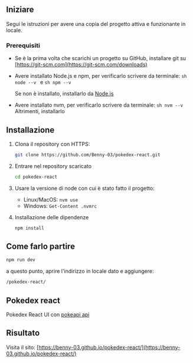 ## Iniziare

Segui le istruzioni per avere una copia del progetto  attiva e funzionante in locale.

### Prerequisiti

* Se è la prima volta che scarichi un progetto su GitHub, installare git su [https://git-scm.com](https://git-scm.com/downloads)

* Avere installato Node.js e npm, per verificarlo scrivere da terminale:
    ```sh node --v ``` e ```sh npm --v ```

    Se non è installato, installarlo da [Node.js](https://nodejs.org/en/download)

* Avere installato nvm, per verificarlo scrivere da terminale: ```sh nvm --v ```
    Altrimenti, installarlo
    

## Installazione

1. Clona il repository con HTTPS: 
    ```sh
    git clone https://github.com/Benny-03/pokedex-react.git
    ```

2. Entrare nel repository scaricato
    ```sh
    cd pokedex-react
    ```

3. Usare la versione di node con cui è stato fatto il progetto:
    * Linux/MacOS: ``` nvm use ```
    * Windows: ``` Get-Content .nvmrc ```
    
4. Installazione delle dipendenze
    ```sh
    npm install
    ```

## Come farlo partire

```sh
npm run dev
```
a questo punto, aprire l'indirizzo in locale dato e aggiungere: 
```sh
/pokedex-react/
```

## Pokedex react

Pokedex React UI con [pokeapi api](https://pokeapi.co/)

## Risultato

Visita il sito: [https://benny-03.github.io/pokedex-react/](https://benny-03.github.io/pokedex-react/)
